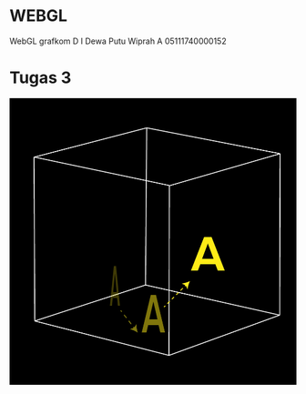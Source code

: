 # WEBGL
WebGL grafkom D
I Dewa Putu Wiprah A 05111740000152

# Tugas 3
![Ilustrasi tugas 3](/TugasIndividu3.png)
